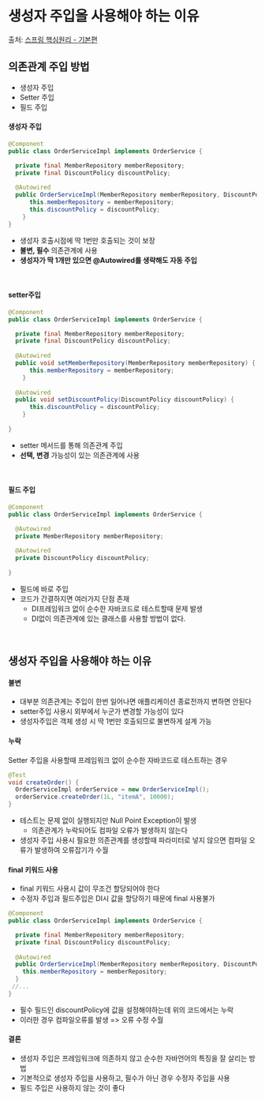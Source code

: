 # 생성자 주입을 사용해야 하는 이유

출처: [스프링 핵심원리 - 기본편](https://www.inflearn.com/course/%EC%8A%A4%ED%94%84%EB%A7%81-%ED%95%B5%EC%8B%AC-%EC%9B%90%EB%A6%AC-%EA%B8%B0%EB%B3%B8%ED%8E%B8/dashboard)

## 의존관계 주입 방법

* 생성자 주입
* Setter 주입
* 필드 주입


#### 생성자 주입

```java
@Component
public class OrderServiceImpl implements OrderService {

  private final MemberRepository memberRepository;
  private final DiscountPolicy discountPolicy;
  
  @Autowired
  public OrderServiceImpl(MemberRepository memberRepository, DiscountPolicy discountPolicy) {
      this.memberRepository = memberRepository;
      this.discountPolicy = discountPolicy;
    }
}
```

* 생성자 호출시점에 딱 1번만 호출되는 것이 보장
* **불변, 필수** 의존관계에 사용
* **생성자가 딱 1개만 있으면  @Autowired를 생략해도 자동 주입**

<br>

#### setter주입

```java
@Component
public class OrderServiceImpl implements OrderService {

  private final MemberRepository memberRepository;
  private final DiscountPolicy discountPolicy;
  
  @Autowired
  public void setMemberRepository(MemberRepository memberRepository) {
      this.memberRepository = memberRepository;
    }
 
  @Autowired
  public void setDiscountPolicy(DiscountPolicy discountPolicy) {
      this.discountPolicy = discountPolicy;
    }
    
}
```

* setter 메서드를 통해 의존관계 주입
* **선택, 변경** 가능성이 있는 의존관계에 사용

<br>

#### 필드 주입

```java
@Component
public class OrderServiceImpl implements OrderService {

  @Autowired
  private MemberRepository memberRepository;
  
  @Autowired
  private DiscountPolicy discountPolicy;
    
}
```

* 필드에 바로 주입
* 코드가 간결하지면 여러가지 단점 존재
  * DI프레임워크 없이 순수한 자바코드로 테스트할때 문제 발생
  * DI없이 의존관계에 있는 클래스를 사용할 방법이 없다. 

<br>

## 생성자 주입을 사용해야 하는 이유

#### 불변

* 대부분 의존관계는 주입이 한번 일어나면 애플리케이션 종료전까지 변하면 안된다
* setter주입 사용시 외부에서 누군가 변경할 가능성이 있다
* 생성자주입은 객체 생성 시 딱 1번만 호출되므로 불변하게 설계 가능

#### 누락

Setter 주입을 사용할때 프레임워크 없이 순수한 자바코드로 테스트하는 경우

```java
@Test
void createOrder() {
  OrderServiceImpl orderService = new OrderServiceImpl();
  orderService.createOrder(1L, "itemA", 10000);
}

```

* 테스트는 문제 없이 실행되지만 Null Point Exception이 발생
  * 의존관계가 누락되어도 컴파일 오류가 발생하지 않는다
* 생성자 주입 사용시 필요한 의존관계를 생성할때 파라미터로 넣지 않으면 컴파일 오류가 발생하여 오류잡기가 수월

#### final 키워드 사용

* final 키워드 사용시 값이 무조건 할당되어야 한다
* 수정자 주입과 필드주입은 DI시 값을 할당하기 때문에 final 사용불가

```java
@Component
public class OrderServiceImpl implements OrderService {

  private final MemberRepository memberRepository;
  private final DiscountPolicy discountPolicy;
  
  @Autowired
  public OrderServiceImpl(MemberRepository memberRepository, DiscountPolicy discountPolicy) {
    this.memberRepository = memberRepository;
  }
 //...
}

```

* 필수 필드인 discountPolicy에 값을 설정해야하는데 위의 코드에서는 누락
* 이러한 경우 컴파일오류를 발생 => 오류 수정 수월

#### 결론

* 생성자 주입은 프레임워크에 의존하지 않고 순수한 자바언어의 특징을 잘 살리는 방법
* 기본적으로 생성자 주입을 사용하고, 필수가 아닌 경우 수정자 주입을 사용
* 필드 주입은 사용하지 않는 것이 좋다










